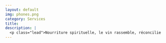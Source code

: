 ```yaml
---
layout: default
img: phones.png
category: Services
title:
description: |
  <p class="lead">Nourriture spirituelle, le vin rassemble, réconcilie et unit ceux qui le partage dans une même émotion. Excellent pour la santé ("le vin est la plus saine des boissons" disait Pasteur), le vin a donc pour vocation d'être dégusté , offert et partagé autour d'une bonne table !<br><br>"Il faut-être toujours ivre" disait Baudelaire "pour ne pas sentir l'horrible fardeau du temps qui brise vos épaules et vous penche vers la terre ... ennivrez-vous, ennivrez-vous sans trêve ... mais de quoi ? ... de vin, de poésie ou d'amour à votre guise ...!"<br><br>Thierry de Roquefeuil</p>
---
```

